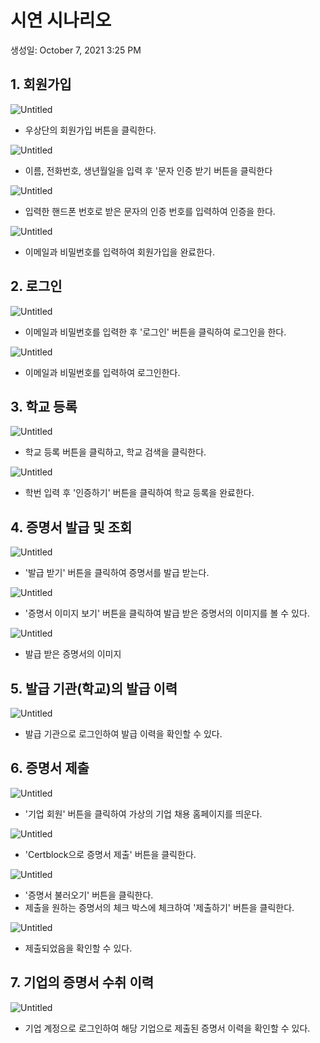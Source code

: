 # 시연 시나리오

생성일: October 7, 2021 3:25 PM

## 1. 회원가입

![Untitled](./img/Untitled.png)

- 우상단의 회원가입 버튼을 클릭한다.

![Untitled](./img/Untitled-1.png)

- 이름, 전화번호, 생년월일을 입력 후 '문자 인증 받기 버튼을 클릭한다

![Untitled](./img/Untitled-2.png)

- 입력한 핸드폰 번호로 받은 문자의 인증 번호를 입력하여 인증을 한다.

![Untitled](./img/Untitled-3.png)

- 이메일과 비밀번호를 입력하여 회원가입을 완료한다.

## 2. 로그인

![Untitled](./img/Untitled-4.png)

- 이메일과 비밀번호를 입력한 후 '로그인' 버튼을 클릭하여 로그인을 한다.

![Untitled](./img/Untitled-5.png)

- 이메일과 비밀번호를 입력하여 로그인한다.

## 3. 학교 등록

![Untitled](./img/Untitled-6.png)

- 학교 등록 버튼을 클릭하고, 학교 검색을 클릭한다.

![Untitled](./img/Untitled-7.png)

- 학번 입력 후 '인증하기' 버튼을 클릭하여 학교 등록을 완료한다.

## 4. 증명서 발급 및 조회

![Untitled](./img/Untitled-8.png)

- '발급 받기' 버튼을 클릭하여 증명서를 발급 받는다.

![Untitled](./img/Untitled-9.png)

- '증명서 이미지 보기' 버튼을 클릭하여 발급 받은 증명서의 이미지를 볼 수 있다.

![Untitled](./img/Untitled-10.png)

- 발급 받은 증명서의 이미지

## 5. 발급 기관(학교)의 발급 이력

![Untitled](./img/Untitled-11.png)

- 발급 기관으로 로그인하여 발급 이력을 확인할 수 있다.

## 6. 증명서 제출

![Untitled](./img/Untitled-12.png)

- '기업 회원' 버튼을 클릭하여 가상의 기업 채용 홈페이지를 띄운다.

![Untitled](./img/Untitled-13.png)

- 'Certblock으로 증명서 제출' 버튼을 클릭한다.

![Untitled](./img/Untitled-14.png)

- '증명서 불러오기' 버튼을 클릭한다.
- 제출을 원하는 증명서의 체크 박스에 체크하여 '제출하기' 버튼을 클릭한다.

![Untitled](./img/Untitled-15.png)

- 제출되었음을 확인할 수 있다.

## 7. 기업의 증명서 수취 이력

![Untitled](./img/Untitled-16.png)

- 기업 계정으로 로그인하여 해당 기업으로 제출된 증명서 이력을 확인할 수 있다.
